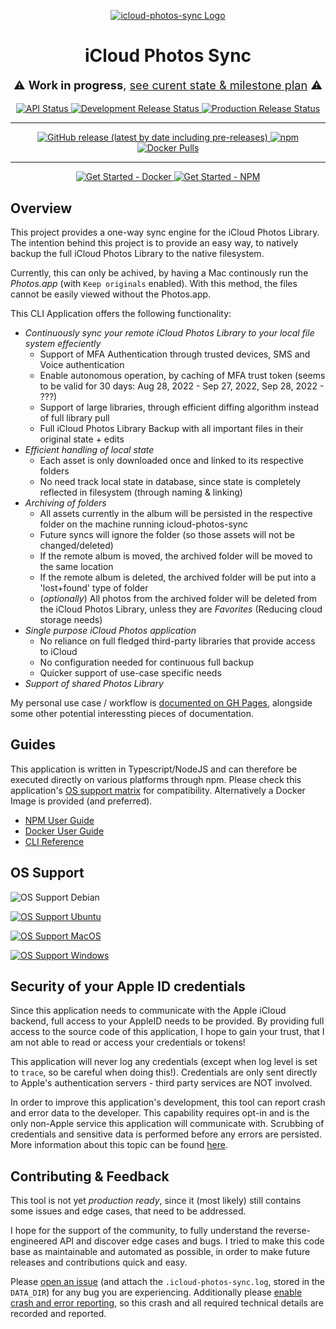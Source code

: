<p align="center">
  <a href="https://steilerdev.github.io/icloud-photos-sync/">
    <img alt="icloud-photos-sync Logo" src="https://steilerdev.github.io/icloud-photos-sync/assets/icloud-photos-sync-open-graph.png">
  </a>
</p>

<h1 align="center"><strong>iCloud Photos Sync</strong></h1>
<p align="center" style="font-size:130%;">
  ⚠️ <strong>Work in progress</strong>, <a href="https://steilerdev.github.io/icloud-photos-sync/dev/milestone-plan/">see curent state &amp; milestone plan</a> ⚠️
</p>

<p align="center">
  <a href="https://github.com/steilerDev/icloud-photos-sync/actions/workflows/api-test.yml">
    <img alt="API Status" src="https://img.shields.io/github/actions/workflow/status/steilerDev/icloud-photos-sync/api-test.yml?branch=main&label=API%20Status&style=for-the-badge">
  </a>
  <a href="https://github.com/steilerDev/icloud-photos-sync/actions/workflows/dev-release.yml">
    <img alt="Development Release Status" src="https://img.shields.io/github/actions/workflow/status/steilerDev/icloud-photos-sync/dev-release.yml?branch=dev&label=Dev%20Release&style=for-the-badge">
  </a>
  <a href="https://github.com/steilerDev/icloud-photos-sync/actions/workflows/prod-release.yml">
    <img alt="Production Release Status" src="https://img.shields.io/github/actions/workflow/status/steilerDev/icloud-photos-sync/prod-release.yml?branch=main&label=Prod%20Release&style=for-the-badge">
  </a>
</p>
<hr>
<p align="center">
  <a href="https://github.com/steilerDev/icloud-photos-sync/releases">
    <img alt="GitHub release (latest by date including pre-releases)" src="https://img.shields.io/github/v/release/steilerdev/icloud-photos-sync?include_prereleases&amp;style=for-the-badge">
  </a>
  <a href="https://www.npmjs.com/package/icloud-photos-sync">
    <img alt="npm" src="https://img.shields.io/npm/dm/icloud-photos-sync?label=npm%20downloads&amp;style=for-the-badge">
  </a>
  <a href="https://hub.docker.com/r/steilerdev/icloud-photos-sync">
    <img alt="Docker Pulls" src="https://img.shields.io/docker/pulls/steilerdev/icloud-photos-sync?style=for-the-badge">
  </a>
</p>
<hr>
<p align="center">
  <a href="https://steilerdev.github.io/icloud-photos-sync/user-guides/docker/">
    <img alt="Get Started - Docker" src="https://img.shields.io/badge/Get%20started!-Docker-blue?style=for-the-badge">
  </a>
  <a href="https://steilerdev.github.io/icloud-photos-sync/user-guides/npm/">
    <img alt="Get Started - NPM" src="https://img.shields.io/badge/Get%20started!-NPM-red?style=for-the-badge">
  </a>
</p>

## Overview
This project provides a one-way sync engine for the iCloud Photos Library. The intention behind this project is to provide an easy way, to natively backup the full iCloud Photos Library to the native filesystem.

Currently, this can only be achived, by having a Mac continously run the *Photos.app* (with `Keep originals` enabled). With this method, the files cannot be easily viewed without the Photos.app.

This CLI Application offers the following functionality:

  - *Continuously sync your remote iCloud Photos Library to your local file system effeciently*
    - Support of MFA Authentication through trusted devices, SMS and Voice authentication
    - Enable autonomous operation, by caching of MFA trust token (seems to be valid for 30 days: Aug 28, 2022 - Sep 27, 2022, Sep 28, 2022 - ???)
    - Support of large libraries, through efficient diffing algorithm instead of full library pull
    - Full iCloud Photos Library Backup with all important files in their original state + edits
  - *Efficient handling of local state*
    - Each asset is only downloaded once and linked to its respective folders
    - No need track local state in database, since state is completely reflected in filesystem (through naming & linking)
  - *Archiving of folders*
    - All assets currently in the album will be persisted in the respective folder on the machine running icloud-photos-sync
    - Future syncs will ignore the folder (so those assets will not be changed/deleted)
    - If the remote album is moved, the archived folder will be moved to the same location
    - If the remote album is deleted, the archived folder will be put into a 'lost+found' type of folder
    - (*optionally*) All photos from the archived folder will be deleted from the iCloud Photos Library, unless they are *Favorites* (Reducing cloud storage needs)
  - *Single purpose iCloud Photos application*
    - No reliance on full fledged third-party libraries that provide access to iCloud
    - No configuration needed for continuous full backup
    - Quicker support of use-case specific needs
  - *Support of shared Photos Library*

My personal use case / workflow is [documented on GH Pages](https://steilerdev.github.io/icloud-photos-sync/dev/motivation/), alongside some other potential interessting pieces of documentation.

## Guides
This application is written in Typescript/NodeJS and can therefore be executed directly on various platforms through npm. Please check this application's [OS support matrix](#os-support) for compatibility. Alternatively a Docker Image is provided (and preferred).

  - [NPM User Guide](https://steilerdev.github.io/icloud-photos-sync/user-guides/npm/)
  - [Docker User Guide](https://steilerdev.github.io/icloud-photos-sync/user-guides/docker/)
  - [CLI Reference](https://steilerdev.github.io/icloud-photos-sync/user-guides/cli/)

## OS Support
![OS Support Debian](https://img.shields.io/static/v1?label=Debian-11&message=Dev%20Platform&color=informational&style=for-the-badge)

[![OS Support Ubuntu](https://img.shields.io/static/v1?label=Ubuntu-latest&message=Unit%20Test&color=success&style=for-the-badge)](https://github.com/actions/runner-images#available-images)

[![OS Support MacOS](https://img.shields.io/static/v1?label=MacOS-latest&message=Unit%20Test&color=success&style=for-the-badge)](https://github.com/actions/runner-images#available-images)

[![OS Support Windows](https://img.shields.io/static/v1?label=Windows-latest&message=Not%20planned&color=inactive&style=for-the-badge)](https://github.com/actions/runner-images#available-images)

## Security of your Apple ID credentials
Since this application needs to communicate with the Apple iCloud backend, full access to your AppleID needs to be provided. By providing full access to the source code of this application, I hope to gain your trust, that I am not able to read or access your credentials or tokens!

This application will never log any credentials (except when log level is set to `trace`, so be careful when doing this!). Credentials are only sent directly to Apple's authentication servers - third party services are NOT involved.

In order to improve this application's development, this tool can report crash and error data to the developer. This capability requires opt-in and is the only non-Apple service this application will communicate with. Scrubbing of credentials and sensitive data is performed before any errors are persisted. More information about this topic can be found [here](https://steilerdev.github.io/icloud-photos-sync/user-guides/telemetry/).

## Contributing & Feedback
This tool is not yet *production ready*, since it (most likely) still contains some issues and edge cases, that need to be addressed.

I hope for the support of the community, to fully understand the reverse-engineered API and discover edge cases and bugs. I tried to make this code base as maintainable and automated as possible, in order to make future releases and contributions quick and easy.

Please [open an issue](https://github.com/steilerDev/icloud-photos-sync/issues/new) (and attach the `.icloud-photos-sync.log`, stored in the `DATA_DIR`) for any bug you are experiencing. Additionally please [enable crash and error reporting](https://steilerdev.github.io/icloud-photos-sync/user-guides/telemetry/), so this crash and all required technical details are recorded and reported.